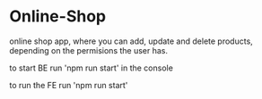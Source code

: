 # Online-Shop
 online shop app, where you can add, update and delete products, depending on the permisions the user has.


to start BE run 'npm run start' in the console

to run the FE run 'npm run start'

